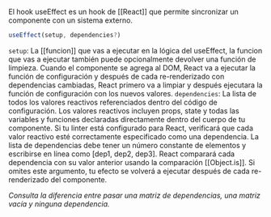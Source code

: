 El hook useEffect es un hook de [[React]] que permite sincronizar un componente con un sistema externo. 
```js
useEffect(setup, dependencies?)
```
`setup`: La [[funcion]] que vas a ejecutar en la lógica del useEffect,  la funcion que vas a ejecutar también puede opcionalmente devolver una función de limpieza. Cuando el componente se agrega al DOM, React va a ejecutar la función de configuración y después de cada re-renderizado con dependencias cambiadas, React primero va a limpiar y después ejecutara la función de configuración con los nuevos valores.
`dependencies`:  La lista de todos los valores reactivos referenciados dentro del código de configuración. Los valores reactivos incluyen props, state y todas las variables y funciones declaradas directamente dentro del cuerpo de tu componente. Si tu linter está configurado para React, verificará que cada valor reactivo esté correctamente especificado como una dependencia. La lista de dependencias debe tener un número constante de elementos y escribirse en línea como [dep1, dep2, dep3]. React comparará cada dependencia con su valor anterior usando la comparación [[Object.is]]. Si omites este argumento, tu efecto se volverá a ejecutar después de cada re-renderizado del componente. 

*Consulta la diferencia entre pasar una matriz de dependencias, una matriz vacía y ninguna dependencia.*